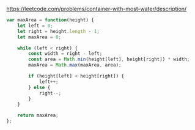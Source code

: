 https://leetcode.com/problems/container-with-most-water/description/

```js
var maxArea = function(height) {
    let left = 0;
    let right = height.length - 1;
    let maxArea = 0;

    while (left < right) {
        const width = right - left;
        const area = Math.min(height[left], height[right]) * width;
        maxArea = Math.max(maxArea, area);

        if (height[left] < height[right]) {
            left++;
        } else {
            right--;
        }
    }

    return maxArea;
};
```